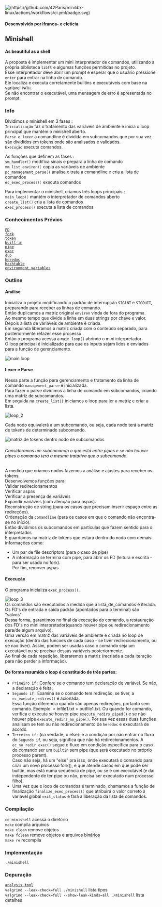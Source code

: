 ![(https://github.com/42Paris/minilibx-linux/actions/workflows/ci.yml/badge.svg)](https://img.shields.io/badge/norminette-100%25-green)
#### Desenvolvido por lfranca- e cleticia

## Minishell

#### As beautiful as a shell 
A proposta é implementar um mini interpretador de comandos, utilizando a própria biblioteca `libft` e algumas funções permitidas no projeto. <br>
Esse interpretador deve abrir um prompt e esperar que o usuário pressione `enter` para entrar na linha de comando. <br>
Ele localiza e executa corretamente builtins e executáveis com base na variável `PATH`. <br>
Se não encontrar o executável, uma mensagem de erro é apresentada no prompt. <br>

### Info <!-- explicar o projeto incluir diagramas -->
Dividimos o minishell em 3 fases : <br>
`Inicialização` faz o tratamento das variáveis de ambiente e inicia o loop principal que mantém o minishell aberto. <br>
`Parse e lexer` a comandline é dividida em subcomandos que por sua vez são divididos em tokens onde são analisados e validados. <br>
`Execução` executa comandos. <br>

As funções que definem as fases : <br>
`sm_handler()` modifica sinais e prepara a linha de comando <br>
`mm_list_environ()` copia as variáveis de ambiente <br>
`pc_management_parse()` analisa e trata a comandline e cria a lista de comandos <br>
`ec_exec_process()` executa comandos <br>

Para implementar o minishell, criamos três loops principais : <br>
`main_loop()` mantém o interpretador de comandos aberto <br>
`create_list()` cria a lista de comandos <br>
`exec_process()` executa a lista de comandos <br>

 ### Conhecimentos Prévios
[`FD`](https://www.computerhope.com/jargon/f/file-descriptor.htm)<br> 
[`fork`](https://www.section.io/engineering-education/fork-in-c-programming-language/)<br>
[`token`](https://gcc.gnu.org/onlinedocs/cpp/Tokenization.html)<br>
[`built-in`](https://www.tutorialspoint.com/ansi_c/c_function_references.htm)<br>
[`pipe`](https://www.programacaoprogressiva.net/2014/09/Pipes-em-C-Comunicao-entre-Processos-IPC-Interprocess-Communication.html)<br>
[`exec`](https://www.geeksforgeeks.org/exec-family-of-functions-in-c/)<br>
[`dup`](https://www.geeksforgeeks.org/dup-dup2-linux-system-call/)<br>
[`heredoc`](https://linuxize.com/post/bash-heredoc/)<br>
[`hashtable`](https://www.geeksforgeeks.org/hashing-data-structure/)<br>
[`environment variables`](https://opensource.com/article/19/8/what-are-environment-variables)<br>

### Outline

#### Análise
Inicializa o projeto modificando o padrão de interrupção `SIGINT` e `SIGQUIT`, preparando para receber as linhas de comando. <br>
Então duplicamos a matriz original `environ` vinda de fora do programa. <br>
Ao mesmo tempo que divide a linha em duas strings por chave e valor. <br>
Depois a lista de variáveis de ambiente é criada. <br>
Em seguinda liberamos a matriz criada com o conteúdo separado, para posteriormente refazer esse processo. <br>
Então o programa acessa a `main_loop()` abrindo o mini interpretador. <br>
O loop principal é inicializado para que os inputs sejam lidos e enviados para a função de gerenciamento. <br>

![main loop](https://github.com/carlarfranca/minishell_private/blob/56647a5a4f126e6d9f6b966030823021a7f20017/transparent_mainloop.png)


#### Lexer e Parse
Nessa parte a função para gerenciamento e tratamento da linha de comando `management_parse` é inicializada. <br>
Para fazer o parse  dividimos a linha de comando em subcomandos, criando uma matriz de subcomandos. <br>
Em seguida na `create_list()` iniciamos o loop para ler a matriz e criar a lista. <br>

![loop_2](https://github.com/carlarfranca/minishell_private/blob/56647a5a4f126e6d9f6b966030823021a7f20017/transparent_loop2.png)

Cada nodo equivalerá a um subcomando, ou seja, cada nodo terá a matriz de tokens de determinado subcomando.

![matriz de tokens dentro nodo de subcomandos](https://github.com/carlarfranca/minishell_private/blob/56647a5a4f126e6d9f6b966030823021a7f20017/transparent_cmdlist.png)

###### Consideramos um subcomando o que está entre pipes e se não houver pipes o comando terá a mesma tratativa que o subcomando.<!-- ###### p.s: O loop lê um item da matriz e cria um nodo e assim sucessivamente.-->
A medida que criamos nodos fazemos a análise e ajustes para receber os tokens. <br>
Desenvolvemos funções para: <br>
Validar redirecionamentos <br>
Verificar aspas <br>
Verificar a presença de variáveis <br>
Expandir variáveis (com atenção para aspas). <br>
Reconstrução de string (para os casos que precisam inserir espaço entre as redireções). <br>
Ordenação da `comandline` (para os casos em que o comando não encontra-se no início). <br>
Então dividimos os subcomandos em partículas que fazem sentido para o interpretador. <br>
E guardamos na matriz de tokens que estará dentro do nodo com demais informações como: <br>
- Um par de file descriptors (para o caso de pipe) <br>
- A informação se termina com pipe, para abrir os FD (leitura e escrita - para ser usado no fork). <br>
Por fim, remover aspas <br>

#### Execução
O programa inicializa `exec_process()`. <br>

![loop_3](https://github.com/carlarfranca/minishell_private/blob/56647a5a4f126e6d9f6b966030823021a7f20017/transparent_loop3.png) <br>
Os comandos são executados a medida que a lista_de_comandos é iterada. <br>
Os FD's de entrada e saída padrão (apontados para o terminal) são "salvos". <br>
Dessa forma, garantimos no final da execução do comando, a restauração dos FD's no mini interpretador(quando houver pipe ou redirecionamento para/de algum arquivo). <br>
Uma versão em matriz das variáveis de ambiente é criada no loop de execução (dentro das funcoes de cada caso - se tiver redirecionamento, ou se nao tiver). Assim, podem ser usadas caso o comando seja um executável ou se precisar dessas variáveis posteriormente. <br>
Ao final de cada repetição, liberaremos a matriz (recriada a cada iteração para não perder a informação). <br>

#### De forma resumida o loop é constituído de três partes: 

 - `Primeiro if:` Confere se o comando tem declaração de variável. Se não, a declaração é feita;
 - `Segundo if:` Examina se o comando tem redireção, se tiver, a `ec_execute_redires()` é acionada.  <br>
 Essa função diferencia quando são apenas redireções, portanto sem comando. Exemplo: < infile1.txt > outfile1.txt.
 Ou quando for comando, verifica e executa se houver pipe `execute_redirs_piped()` e se não houver pipe `execute_redirs_no_pipe()`. 
 Por sua vez essas duas funções analisam se tem ou não redirecionamento de `heredoc` e executará de acordo.
 - `Terceiro if:` (na verdade, o else): é a condição por não entrar no fluxo do `Segundo if`, ou seja, significa que não há redirecionamentos.
 A `ec_no_redir_exec()` segue o fluxo em condição específica para o caso do comando ser um `builtin` sem pipe (que será executado no próprio
 processo parent).  <br>
 Caso não seja, há um "else" pra isso, onde executará o comando para criar um novo processo fork(), e que atende casos em que pode ser builtin, mas está numa
 sequência de pipe, ou se é um executável (e daí independente de ter pipe ou não, precisa ser executado num processo filho). 
 - Uma vez que o loop de comandos é terminado, chamamos a função de finalização `finalize_exec_process()` que atribuirá o valor correto
 à variável global `exit_status` e fará a liberação da lista de comandos. <br>


### Compilação
`cd minishell` acessa o diretório <br>
`make` compila arquivos <br>
`make clean` remove objetos <br>
`make fclean` remove objetos e arquivos binários <br>
`make re` recompila <br>

### Implementação
`./minishell`<br>

### Depuração 
[`analysis tool`](https://valgrind.org/docs/manual/manual-core-adv.html) <br>
`valgrind --leak-check=full ./minishell` lista tipos <br>
`valgrind --leak-check=full --show-leak-kinds=all ./minishell` lista detalhes <br>

